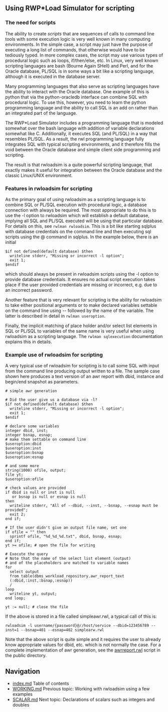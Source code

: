 ## Using RWP\*Load Simulator for scripting

### The need for scripts

The ability to create _scripts_ that are sequences of 
calls to command line tools with some execution logic is very well
known in many computing environments.
In the simple case, a script may just have the purpose of executing
a long list of commands, that otherwise would have to be tediously typed.
In more complex cases, the script may use various types of procedural 
logic such as loops, if/then/else, etc.
In Linux, very well known scripting languages are bash (Bourne Again SHell)
and Perl, and for the Oracle database, PL/SQL is in some ways a bit 
like a scripting language, although it is executed in the database server.

Many programming languages that also serve as scripting languages have
the ability to interact with the Oracle database.
One example of this is python that via the python-oracledb interface
can combine SQL with procedural logic.
To use this, however, you need to learn the python programming language
and the ability to call SQL is an add on rather than an integrated part
of the language.

The RWP\*Load Simulator includes a programming language that is modeled
somewhat over the bash language with addition of variable declarations
somewhat like C.
Additionally, it executes SQL (and PL/SQL) in a way that resembles 
PL/SQL.
As a result, the rwl programming language fully integrates SQL with
typical scripting environments, and it therefore fills the
void between the Oracle database and simple client side
programming and scripting.

The result is that rwloadsim is a quite powerful scripting language,
that exactly makes it useful for integration between the Oracle database
and the classic Linux/UNIX environment.

### Features in rwloadsim for scripting

As the primary goal of using rwloadsim as a scripting language is
to combine SQL or PL/SQL execution with procedural logic, a database
connection with always be required. 
The most appropriate to do this is to use the -l option to rwloadsim
which will establish a default database, implying all SQL and PL/SQL
executed will be using that particular database.
For details on this, see ```rwlman rwloadsim```.
This is a bit like starting sqlplus with database credentials on
the command line and then executing sql scripts using the @ command
in sqlplus.
In the example below, there is an initial
```
$if not defined(default database) $then
  writeline stderr, "Missing or incorrect -l option";
  exit 1;
$endif
```
which should always be present in rwloadsim scripts using the
-l option to provide database credentials. 
It ensures no actual script execution takes place if the user
provided credentials are missing or incorrect, e.g. due to 
an incorrect password.

Another feature that is very relevant for scripting is the ability
for rwloadsim to take either positional arguments or to make 
declared variables settable on the command line using -- followed
by the name of the variable.
The latter is described in detail in ```rwlman useroption```.

Finally, the implicit matching of place holder and/or select list elements
in SQL or PL/SQL to variables of the same name is very useful when
using rwloadsim as a scripting language. 
The ```rwlman sqlexecution``` documentation explains this in details.

### Example use of rwloadsim for scripting

A very typical use of rwloadsim for scripting is to 
call some SQL with input from the command line
producing output written to a file.
The sample case shown here produces a text version of an awr
report with dbid, instance and begin/end snapshot as parameters.

```
# simple awr generation

# Did the user give us a database via -l?
$if not defined(default database) $then
  writeline stderr, "Missing or incorrect -l option";
  exit 1;
$endif

# declare some variables
integer dbid, inst;
integer bsnap, esnap;
# make them settable on command line
$useroption:dbid
$useroption:inst
$useroption:bsnap
$useroption:esnap

# and some more
string(1000) ofile, output;
file yt;
$useroption:ofile

# check values are provided
if dbid is null or inst is null
   or bsnap is null or esnap is null
then
  writeline stderr, "All of --dbid, --inst, --bsnap, --esnap must be provided";
  exit 2;
end if;

# If the user didn't give an output file name, set one
if ofile = "" then
  sprintf ofile, "%d_%d_%d.txt", dbid, bsnap, esnap;
end if;
yt >= ofile; # open the file for writing

# Execute the query
# Note that the name of the select list element (output)
# and of the placeholders are matched to variable names
for 
  select output 
  from table(dbms_workload_repository.awr_report_text
  (:dbid,:inst,:bsnap,:esnap))
  /
loop
  writeline yt, output;
end loop;

yt := null; # close the file
```
If the above is stored in a file called simpleawr.rwl,
a typical call of this is:
```
rwloadsim -l username/{password}@//host/service --dbid=123456789 --inst=1 --bsnap=401 --esnap=402 simplearw.rwl
```
Note that the above script is quite simple and it requires the
user to already know appropriate values for dbid, etc. which
is not normally the case.
For a complete implementation of awr generation, see the
[awrreport.rwl](../public/awrreport.rwl) script in the public directory.


## Navigation
* [index.md](index.md#rwpload-simulator-users-guide) Table of contents
* [WORKING.md](WORKING.md) Previous topic: Working with rwloadsim using a few examples
* [SCALAR.md](SCALAR.md) Next topic: Declarations of scalars such as integers and doubles
